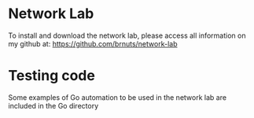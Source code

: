 # Network Lab

To install and download the network lab, please access all information on my github at:
https://github.com/brnuts/network-lab

# Testing code
Some examples of Go automation to be used in the network lab are included in the Go directory
